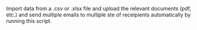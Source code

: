 Import data from a .csv or .xlsx file and upload the relevant documents (pdf, etc.) and send multiple emails to multiple ste of receipients automatically by running this script.
